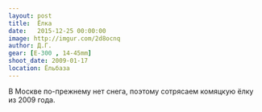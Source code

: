 ```yaml
---
layout: post
title:  Ёлка
date:   2015-12-25 00:00:00
image: http://imgur.com/2d8ocnq
author: Д.Г.
gear: [E-300 , 14-45mm]
shoot_date: 2009-01-17
location: Ёльбаза
---
```


В Москве по-прежнему нет снега, поэтому сотрясаем комяцкую ёлку из 2009 года.

